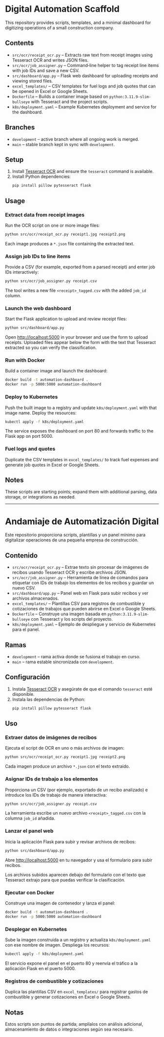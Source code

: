 # Digital Automation Scaffold

This repository provides scripts, templates, and a minimal dashboard for digitizing operations of a small construction company.

## Contents
- `src/ocr/receipt_ocr.py` – Extracts raw text from receipt images using Tesseract OCR and writes JSON files.
- `src/ocr/job_assigner.py` – Command‑line helper to tag receipt line items with job IDs and save a new CSV.
- `src/dashboard/app.py` – Flask web dashboard for uploading receipts and viewing stored files.
- `excel_templates/` – CSV templates for fuel logs and job quotes that can be opened in Excel or Google Sheets.
- `Dockerfile` – Builds a container image based on `python:3.11.9-slim-bullseye` with Tesseract and the project scripts.
- `k8s/deployment.yaml` – Example Kubernetes deployment and service for the dashboard.

## Branches
- `development` – active branch where all ongoing work is merged.
- `main` – stable branch kept in sync with `development`.

## Setup
1. Install [Tesseract OCR](https://tesseract-ocr.github.io/) and ensure the `tesseract` command is available.
2. Install Python dependencies:
   ```bash
   pip install pillow pytesseract flask
   ```

## Usage
### Extract data from receipt images
Run the OCR script on one or more image files:
```bash
python src/ocr/receipt_ocr.py receipt1.jpg receipt2.png
```
Each image produces a `*.json` file containing the extracted text.

### Assign job IDs to line items
Provide a CSV (for example, exported from a parsed receipt) and enter job IDs interactively:
```bash
python src/ocr/job_assigner.py receipt.csv
```
The tool writes a new file `<receipt>_tagged.csv` with the added `job_id` column.

### Launch the web dashboard
Start the Flask application to upload and review receipt files:
```bash
python src/dashboard/app.py
```
Open <http://localhost:5000> in your browser and use the form to upload receipts.
Uploaded files appear below the form with the text that Tesseract extracted so you can verify the classification.

### Run with Docker
Build a container image and launch the dashboard:
```bash
docker build -t automation-dashboard .
docker run -p 5000:5000 automation-dashboard
```

### Deploy to Kubernetes
Push the built image to a registry and update `k8s/deployment.yaml` with that image name. Deploy the resources:

```bash
kubectl apply -f k8s/deployment.yaml
```

The service exposes the dashboard on port 80 and forwards traffic to the Flask app on port 5000.

### Fuel logs and quotes
Duplicate the CSV templates in `excel_templates/` to track fuel expenses and generate job quotes in Excel or Google Sheets.

## Notes
These scripts are starting points; expand them with additional parsing, data storage, or integrations as needed.

----------

# Andamiaje de Automatización Digital

Este repositorio proporciona scripts, plantillas y un panel mínimo para digitalizar operaciones de una pequeña empresa de construcción.

## Contenido
- `src/ocr/receipt_ocr.py` – Extrae texto sin procesar de imágenes de recibos usando Tesseract OCR y escribe archivos JSON.
- `src/ocr/job_assigner.py` – Herramienta de línea de comandos para etiquetar con IDs de trabajo los elementos de los recibos y guardar un nuevo CSV.
- `src/dashboard/app.py` – Panel web en Flask para subir recibos y ver archivos almacenados.
- `excel_templates/` – Plantillas CSV para registros de combustible y cotizaciones de trabajos que pueden abrirse en Excel o Google Sheets.
- `Dockerfile` – Construye una imagen basada en `python:3.11.9-slim-bullseye` con Tesseract y los scripts del proyecto.
- `k8s/deployment.yaml` – Ejemplo de despliegue y servicio de Kubernetes para el panel.

## Ramas
- `development` – rama activa donde se fusiona el trabajo en curso.
- `main` – rama estable sincronizada con `development`.

## Configuración
1. Instala [Tesseract OCR](https://tesseract-ocr.github.io/) y asegúrate de que el comando `tesseract` esté disponible.
2. Instala las dependencias de Python:
   ```bash
   pip install pillow pytesseract flask
   ```

## Uso
### Extraer datos de imágenes de recibos
Ejecuta el script de OCR en uno o más archivos de imagen:
```bash
python src/ocr/receipt_ocr.py receipt1.jpg receipt2.png
```
Cada imagen produce un archivo `*.json` con el texto extraído.

### Asignar IDs de trabajo a los elementos
Proporciona un CSV (por ejemplo, exportado de un recibo analizado) e introduce los IDs de trabajo de manera interactiva:
```bash
python src/ocr/job_assigner.py receipt.csv
```
La herramienta escribe un nuevo archivo `<receipt>_tagged.csv` con la columna `job_id` añadida.

### Lanzar el panel web
Inicia la aplicación Flask para subir y revisar archivos de recibos:
```bash
python src/dashboard/app.py
```
Abre <http://localhost:5000> en tu navegador y usa el formulario para subir recibos.

Los archivos subidos aparecen debajo del formulario con el texto que Tesseract extrajo para que puedas verificar la clasificación.




### Ejecutar con Docker
Construye una imagen de contenedor y lanza el panel:
```bash
docker build -t automation-dashboard .
docker run -p 5000:5000 automation-dashboard
```

### Desplegar en Kubernetes
Sube la imagen construida a un registro y actualiza `k8s/deployment.yaml` con ese nombre de imagen. Despliega los recursos:
```bash
kubectl apply -f k8s/deployment.yaml
```
El servicio expone el panel en el puerto 80 y reenvía el tráfico a la aplicación Flask en el puerto 5000.

### Registros de combustible y cotizaciones
Duplica las plantillas CSV en `excel_templates/` para registrar gastos de combustible y generar cotizaciones en Excel o Google Sheets.

## Notas
Estos scripts son puntos de partida; amplíalos con análisis adicional, almacenamiento de datos o integraciones según sea necesario.

